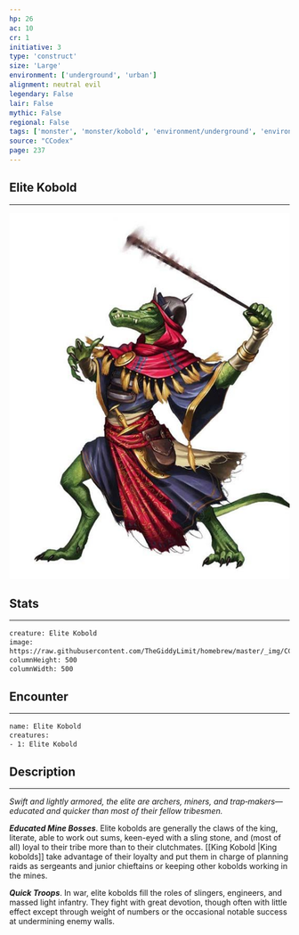 ```yaml
---
hp: 26
ac: 10
cr: 1
initiative: 3
type: 'construct'    
size: 'Large'
environment: ['underground', 'urban']
alignment: neutral evil
legendary: False
lair: False
mythic: False
regional: False
tags: ['monster', 'monster/kobold', 'environment/underground', 'environment/urban']
source: "CCodex"
page: 237
---
```


## Elite Kobold
---

![|600](https://raw.githubusercontent.com/TheGiddyLimit/homebrew/master/_img/CCodex/elitekobold.jpg)

## Stats
---

```statblock
creature: Elite Kobold
image: https://raw.githubusercontent.com/TheGiddyLimit/homebrew/master/_img/CCodex/elitekobold_token.png
columnHeight: 500
columnWidth: 500
```

## Encounter
---

```encounter-table
name: Elite Kobold
creatures:
- 1: Elite Kobold
```

## Description
---
_Swift and lightly armored, the elite are archers, miners, and trap‑makers—educated and quicker than most of their fellow tribesmen._

**_Educated Mine Bosses_**. Elite kobolds are generally the claws of the king, literate, able to work out sums, keen-eyed with a sling stone, and (most of all) loyal to their tribe more than to their clutchmates. [[King Kobold \|King kobolds]] take advantage of their loyalty and put them in charge of planning raids as sergeants and junior chieftains or keeping other kobolds working in the mines.

**_Quick Troops_**. In war, elite kobolds fill the roles of slingers, engineers, and massed light infantry. They fight with great devotion, though often with little effect except through weight of numbers or the occasional notable success at undermining enemy walls.






